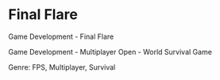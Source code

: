 # Final Flare
Game Development - Final Flare

Game Development - Multiplayer Open - World Survival Game

Genre: FPS, Multiplayer, Survival
